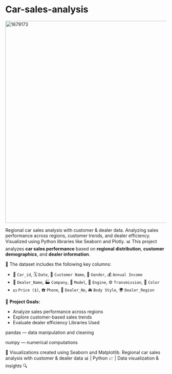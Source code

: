 # Car-sales-analysis

<img width="600" height="630" alt="1679173" src="https://github.com/user-attachments/assets/70def1b3-58e7-461e-bd72-5192f41cbe99" />

Regional car sales analysis with customer &amp; dealer data. Analyzing sales performance across regions, customer trends, and dealer efficiency. Visualized using Python libraries like Seaborn and Plotly.
📊 This project analyzes **car sales performance** based on **regional distribution**, **customer demographics**, and **dealer information**.

📁 The dataset includes the following key columns:
- 🔢 `Car_id`, 🗓️ `Date`, 👤 `Customer Name`, 🚻 `Gender`, 💰 `Annual Income`
- 🏢 `Dealer_Name`, 🏭 `Company`, 🚙 `Model`, 🔧 `Engine`, ⚙️ `Transmission`, 🎨 `Color`
- 💵 `Price ($)`, ☎️ `Phone`, 🧾 `Dealer_No`, 🚘 `Body Style`, 🌍 `Dealer_Region`

🎯 **Project Goals:**
- Analyze sales performance across regions
- Explore customer-based sales trends
- Evaluate dealer efficiency
Libraries Used

pandas — data manipulation and cleaning

numpy — numerical computations

📌 Visualizations created using Seaborn and Matplotlib.
Regional car sales analysis with customer & dealer data 📊 | Python 📈 | Data visualization & insights 🔍
